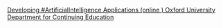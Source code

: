 [Developing #ArtificialIntelligence Applications (online )   Oxford University Department for Continuing Education](https://qi.tc/qi/112735)